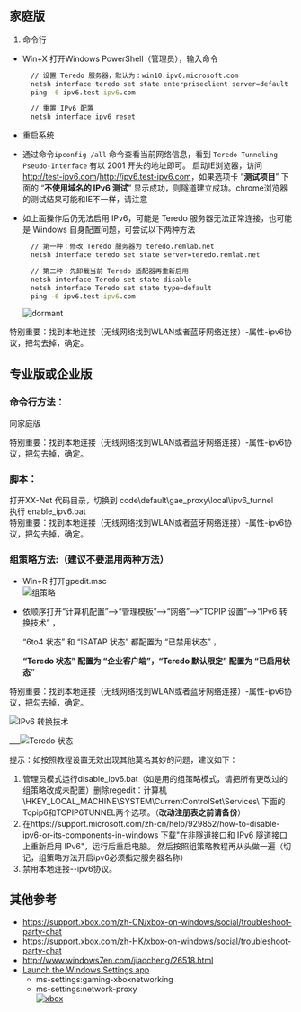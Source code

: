 ## 家庭版
1. 命令行

- Win+X 打开Windows PowerShell（管理员），输入命令

  ```bat
    // 设置 Teredo 服务器，默认为：win10.ipv6.microsoft.com
    netsh interface teredo set state enterpriseclient server=default
    ping -6 ipv6.test-ipv6.com

    // 重置 IPv6 配置
    netsh interface ipv6 reset
  ```
- 重启系统
- 通过命令`ipconfig /all` 命令查看当前网络信息，看到 `Teredo Tunneling Pseudo-Interface` 有以 2001 开头的地址即可。
启动IE浏览器，访问 <http://test-ipv6.com>/<http://ipv6.test-ipv6.com>，如果选项卡 “**测试项目**” 下面的 “**不使用域名的 IPv6 测试**” 显示成功，则隧道建立成功。chrome浏览器的测试结果可能和IE不一样，请注意

- 如上面操作后仍无法启用 IPv6，可能是 Teredo 服务器无法正常连接，也可能是 Windows 自身配置问题，可尝试以下两种方法

  ```bat
    // 第一种：修改 Teredo 服务器为 teredo.remlab.net
    netsh interface teredo set state server=teredo.remlab.net

    // 第二种：先卸载当前 Teredo 适配器再重新启用
    netsh interface Teredo set state disable
    netsh interface Teredo set state type=default
    ping -6 ipv6.test-ipv6.com
  ```
   ![dormant](https://user-images.githubusercontent.com/31188782/33047065-cf1932f8-ce8e-11e7-9701-c0a679886859.png)

特别重要：找到本地连接（无线网络找到WLAN或者蓝牙网络连接）-属性-ipv6协议，把勾去掉，确定。

## 专业版或企业版
### 命令行方法：
 同家庭版  

特别重要：找到本地连接（无线网络找到WLAN或者蓝牙网络连接）-属性-ipv6协议，把勾去掉，确定。
 
### 脚本：
 打开XX-Net 代码目录，切换到 code\default\gae_proxy\local\ipv6_tunnel  
 执行 enable_ipv6.bat  
特别重要：找到本地连接（无线网络找到WLAN或者蓝牙网络连接）-属性-ipv6协议，把勾去掉，确定。

### 组策略方法:（建议不要混用两种方法）
* Win+R 打开gpedit.msc  
 ![组策略](https://user-images.githubusercontent.com/31188782/33045995-0b620dac-ce8a-11e7-9df2-e704eb987d9d.png)  

* 依顺序打开“计算机配置”——>“管理模板”——>“网络”——>“TCPIP 设置”——>“IPv6 转换技术” ，

   “6to4 状态” 和 “ISATAP 状态” 都配置为 “已禁用状态” ，

   **“Teredo 状态” 配置为 “企业客户端”，“Teredo 默认限定” 配置为 “已启用状态”**

特别重要：找到本地连接（无线网络找到WLAN或者蓝牙网络连接）-属性-ipv6协议，把勾去掉，确定。

   ![IPv6 转换技术](https://user-images.githubusercontent.com/31188782/33046760-6e3af0d0-ce8d-11e7-8a39-ea26ca3d2212.png)

   ___![Teredo 状态](https://user-images.githubusercontent.com/31188782/33046845-ca9bab1c-ce8d-11e7-8a4b-b485befea07e.png)

提示：如按照教程设置无效出现其他莫名其妙的问题，建议如下：
1. 管理员模式运行disable_ipv6.bat（如是用的组策略模式，请把所有更改过的组策略改成未配置）删除regedit：计算机\HKEY_LOCAL_MACHINE\SYSTEM\CurrentControlSet\Services\ 下面的Tcpip6和TCPIP6TUNNEL两个选项。（**改动注册表之前请备份**）
2. 在https://support.microsoft.com/zh-cn/help/929852/how-to-disable-ipv6-or-its-components-in-windows 下载"在非隧道接口和 IPv6 隧道接口上重新启用 IPv6"，运行后重启电脑。 然后按照组策略教程再从头做一遍（切记，组策略方法开启ipv6必须指定服务器名称）
3. 禁用本地连接--ipv6协议。

## 其他参考
   - https://support.xbox.com/zh-CN/xbox-on-windows/social/troubleshoot-party-chat
   - https://support.xbox.com/zh-HK/xbox-on-windows/social/troubleshoot-party-chat
   - http://www.windows7en.com/jiaocheng/26518.html
   - [Launch the Windows Settings app](https://docs.microsoft.com/en-us/windows/uwp/launch-resume/launch-settings-app)
      - ms-settings:gaming-xboxnetworking
      - ms-settings:network-proxy	
   [![xbox](https://user-images.githubusercontent.com/31188782/33045390-948f05ba-ce87-11e7-99e8-6c3ffb0ccfbf.png)](https://support.xbox.com/en-US/xbox-on-windows/social/troubleshoot-party-chat)